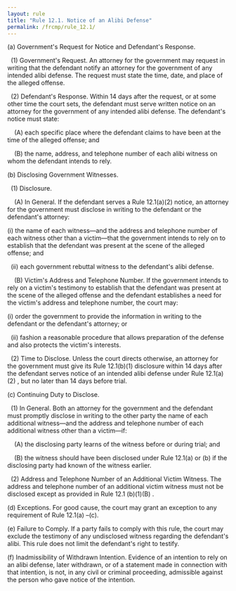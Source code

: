 ```yaml
---
layout: rule
title: "Rule 12.1. Notice of an Alibi Defense"
permalink: /frcmp/rule_12.1/
---
```


(a) Government's Request for Notice and Defendant's Response.


&nbsp;&nbsp;(1) Government's Request. An attorney for the government may request in writing that the defendant notify an attorney for the government of any intended alibi defense. The request must state the time, date, and place of the alleged offense.


&nbsp;&nbsp;(2) Defendant's Response. Within 14 days after the request, or at some other time the court sets, the defendant must serve written notice on an attorney for the government of any intended alibi defense. The defendant's notice must state:


&nbsp;&nbsp;&nbsp;&nbsp;(A) each specific place where the defendant claims to have been at the time of the alleged offense; and


&nbsp;&nbsp;&nbsp;&nbsp;(B) the name, address, and telephone number of each alibi witness on whom the defendant intends to rely.


(b) Disclosing Government Witnesses.


&nbsp;&nbsp;(1) Disclosure.


&nbsp;&nbsp;&nbsp;&nbsp;(A) In General. If the defendant serves a Rule 12.1(a)(2) notice, an attorney for the government must disclose in writing to the defendant or the defendant's attorney:


(i) the name of each witness—and the address and telephone number of each witness other than a victim—that the government intends to rely on to establish that the defendant was present at the scene of the alleged offense; and


&nbsp;&nbsp;(ii) each government rebuttal witness to the defendant's alibi defense.


&nbsp;&nbsp;&nbsp;&nbsp;(B) Victim's Address and Telephone Number. If the government intends to rely on a victim's testimony to establish that the defendant was present at the scene of the alleged offense and the defendant establishes a need for the victim's address and telephone number, the court may:


(i) order the government to provide the information in writing to the defendant or the defendant's attorney; or


&nbsp;&nbsp;(ii) fashion a reasonable procedure that allows preparation of the defense and also protects the victim's interests.


&nbsp;&nbsp;(2) Time to Disclose. Unless the court directs otherwise, an attorney for the government must give its Rule 12.1(b)(1) disclosure within 14 days after the defendant serves notice of an intended alibi defense under Rule 12.1(a)(2) , but no later than 14 days before trial.


(c) Continuing Duty to Disclose.


&nbsp;&nbsp;(1) In General. Both an attorney for the government and the defendant must promptly disclose in writing to the other party the name of each additional witness—and the address and telephone number of each additional witness other than a victim—if:


&nbsp;&nbsp;&nbsp;&nbsp;(A) the disclosing party learns of the witness before or during trial; and


&nbsp;&nbsp;&nbsp;&nbsp;(B) the witness should have been disclosed under Rule 12.1(a) or (b) if the disclosing party had known of the witness earlier.


&nbsp;&nbsp;(2) Address and Telephone Number of an Additional Victim Witness. The address and telephone number of an additional victim witness must not be disclosed except as provided in Rule 12.1 (b)(1)(B) .


(d) Exceptions. For good cause, the court may grant an exception to any requirement of Rule 12.1(a) –(c).


(e) Failure to Comply. If a party fails to comply with this rule, the court may exclude the testimony of any undisclosed witness regarding the defendant's alibi. This rule does not limit the defendant's right to testify.


(f) Inadmissibility of Withdrawn Intention. Evidence of an intention to rely on an alibi defense, later withdrawn, or of a statement made in connection with that intention, is not, in any civil or criminal proceeding, admissible against the person who gave notice of the intention.